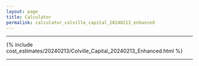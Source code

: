 ```yaml
---
layout: page
title: Calculator
permalink: calculator_colville_capital_20240213_enhanced
---
```


___

{% include cost_estimates/20240213/Colville_Capital_20240213_Enhanced.html %}

___

